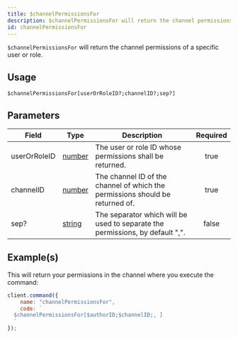 ```yaml
---
title: $channelPermissionsFor
description: $channelPermissionsFor will return the channel permissions of a specific user or role.
id: channelPermissionsFor
---
```


`$channelPermissionsFor` will return the channel permissions of a specific user or role.

## Usage

```aoi
$channelPermissionsFor[userOrRoleID?;channelID?;sep?]
```

## Parameters

| Field        | Type                                                                                              | Description                                                                   | Required |
| ------------ | ------------------------------------------------------------------------------------------------- | ----------------------------------------------------------------------------- | :------: |
| userOrRoleID | [number](https://developer.mozilla.org/en-US/docs/Web/JavaScript/Reference/Global_Objects/Number) | The user or role ID whose permissions shall be returned.                      |   true   |
| channelID    | [number](https://developer.mozilla.org/en-US/docs/Web/JavaScript/Reference/Global_Objects/Number) | The channel ID of the channel of which the permissions should be returned of. |   true   |
| sep?         | [string](https://developer.mozilla.org/en-US/docs/Web/JavaScript/Reference/Global_Objects/String) | The separator which will be used to separate the permissions, by default ",". |  false   |

## Example(s)

This will return your permissions in the channel where you execute the command:

```javascript
client.command({
    name: "channelPermissionsFor",
    code: `
  $channelPermissionsFor[$authorID;$channelID;, ]
  `
});
```
